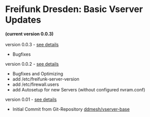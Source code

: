 # Freifunk Dresden: Basic Vserver Updates
**(current version 0.0.3)**
<br/>
<br/>
version 0.0.3 - [see details](https://github.com/cremesk/ffdd-server/tree/master/updates/v0.0.3.md)

- Bugfixes


version 0.0.2 - [see details](https://github.com/cremesk/ffdd-server/tree/master/updates/v0.0.2.md)

- Bugfixes and Optimizing
- add /etc/freifunk-server-version
- add /etc/firewall.users
- add Autosetup for new Servers (without configured nvram.conf)


version 0.01 - [see details](https://github.com/cremesk/ffdd-server/tree/master/updates/v0.01.md)

- Initial Commit from Git-Repository [ddmesh/vserver-base](https://github.com/ddmesh/vserver-base)
